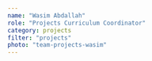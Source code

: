 ```yaml
---
name: "Wasim Abdallah"
role: "Projects Curriculum Coordinator"
category: projects
filter: "projects"
photo: "team-projects-wasim"
---
```

